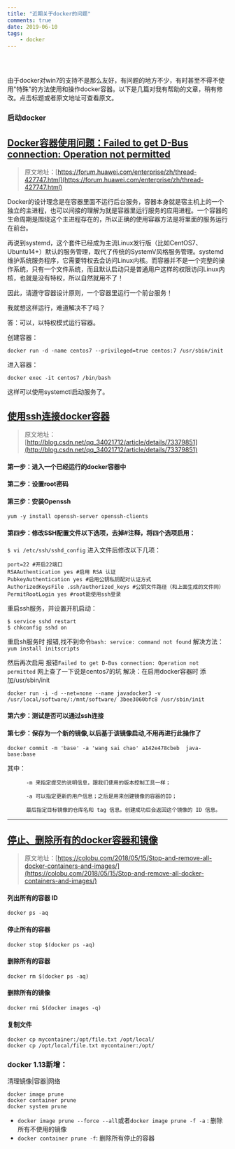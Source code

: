 ```yaml
---
title: "近期关于docker的问题"  
comments: true  
date: 2019-06-10
tags: 
	- docker
---
```



### &nbsp;

由于docker对win7的支持不是那么友好，有问题的地方不少，有时甚至不得不使用"特殊"的方法使用和操作docker容器。以下是几篇对我有帮助的文章，稍有修改。点击标题或者原文地址可查看原文。

###   启动docker
<!-- more -->
## [Docker容器使用问题：Failed to get D-Bus connection: Operation not permitted](https://forum.huawei.com/enterprise/zh/thread-427747.html)
>原文地址：[https://forum.huawei.com/enterprise/zh/thread-427747.html](https://forum.huawei.com/enterprise/zh/thread-427747.html)

Docker的设计理念是在容器里面不运行后台服务，容器本身就是宿主机上的一个独立的主进程，也可以间接的理解为就是容器里运行服务的应用进程。一个容器的生命周期是围绕这个主进程存在的，所以正确的使用容器方法是将里面的服务运行在前台。

再说到systemd，这个套件已经成为主流Linux发行版（比如CentOS7、Ubuntu14+）默认的服务管理，取代了传统的SystemV风格服务管理。systemd维护系统服务程序，它需要特权去会访问Linux内核。而容器并不是一个完整的操作系统，只有一个文件系统，而且默认启动只是普通用户这样的权限访问Linux内核，也就是没有特权，所以自然就用不了！

因此，请遵守容器设计原则，一个容器里运行一个前台服务！

我就想这样运行，难道解决不了吗？

答：可以，以特权模式运行容器。

创建容器：

```
docker run -d -name centos7 --privileged=true centos:7 /usr/sbin/init
```

进入容器：

```
docker exec -it centos7 /bin/bash
```

这样可以使用systemctl启动服务了。

## [使用ssh连接docker容器](http://blog.csdn.net/qq_34021712/article/details/73379851)

>原文地址：[http://blog.csdn.net/qq_34021712/article/details/73379851](http://blog.csdn.net/qq_34021712/article/details/73379851)

#### 第一步：进入一个已经运行的docker容器中

#### 第二步：设置root密码

#### 第三步：安装Openssh

```
yum -y install openssh-server openssh-clients
```

#### 第四步：修改SSH配置文件以下选项，去掉#注释，将四个选项启用：

`$ vi /etc/ssh/sshd_config`
进入文件后修改以下几项：
```
port=22 #开启22端口
RSAAuthentication yes #启用 RSA 认证
PubkeyAuthentication yes #启用公钥私钥配对认证方式
AuthorizedKeysFile .ssh/authorized_keys #公钥文件路径（和上面生成的文件同）
PermitRootLogin yes #root能使用ssh登录
```
重启ssh服务，并设置开机启动：
```
$ service sshd restart
$ chkconfig sshd on
```

重启sh服务时 报错,找不到命令`bash: service: command not found`
解决方法：`yum install initscripts`

然后再次启用 报错`Failed to get D-Bus connection: Operation not permitted`
网上查了一下说是centos7的坑
解决：在启用docker容器时 添加/usr/sbin/init
```
docker run -i -d --net=none --name javadocker3 -v /usr/local/software/:/mnt/software/ 3bee3060bfc8 /usr/sbin/init
```

#### 第六步：测试是否可以通过ssh连接

#### 第七步：保存为一个新的镜像,以后基于该镜像启动,不用再进行此操作了
```
docker commit -m 'base' -a 'wang sai chao' a142e478cbeb  java-base:base
```
其中：

          -m 来指定提交的说明信息，跟我们使用的版本控制工具一样；
    
          -a 可以指定更新的用户信息；之后是用来创建镜像的容器的ID；
    
          最后指定目标镜像的仓库名和 tag 信息。创建成功后会返回这个镜像的 ID 信息。

-----

## [停止、删除所有的docker容器和镜像](https://colobu.com/2018/05/15/Stop-and-remove-all-docker-containers-and-images/)

>原文地址：[https://colobu.com/2018/05/15/Stop-and-remove-all-docker-containers-and-images/](https://colobu.com/2018/05/15/Stop-and-remove-all-docker-containers-and-images/)

#### 列出所有的容器 ID

```
docker ps -aq
```

#### 停止所有的容器

```
docker stop $(docker ps -aq)
```

#### 删除所有的容器

```
docker rm $(docker ps -aq)
```

#### 删除所有的镜像

```
docker rmi $(docker images -q)
```

#### 复制文件

```
docker cp mycontainer:/opt/file.txt /opt/local/
docker cp /opt/local/file.txt mycontainer:/opt/
```
### docker 1.13新增：
清理镜像|容器|网络
```
docker image prune
docker container prune
docker system prune
```

- `docker image prune --force --all`或者`docker image prune -f -a` : 删除所有不使用的镜像
- `docker container prune -f`: 删除所有停止的容器